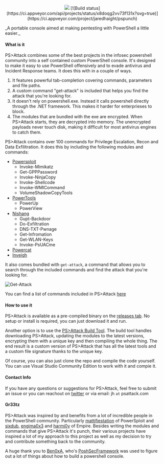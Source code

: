 <p align="center">
  <img src="https://raw.githubusercontent.com/jaredhaight/PSAttack/master/PSAttackLogoBox.png">
[![Build status](https://ci.appveyor.com/api/projects/status/x8doqg2vv73f131x?svg=true)](https://ci.appveyor.com/project/jaredhaight/pspunch)
</p>
_A portable console aimed at making pentesting with PowerShell a little easier._

#### What is it
PS>Attack combines some of the best projects in the infosec powershell community into a self contained custom PowerShell console. It's designed to make it easy to use PowerShell offensively and to evade antivirus and Incident Response teams. It does this with in a couple of ways.

1. It features powerful tab-completion covering commands, parameters and file paths.
2. A custom command "get-attack" is included that helps you find the attack that you're looking for.
3. It doesn't rely on powershell.exe. Instead it calls powershell directly through the .NET framework. This makes it harder for enterprieses to block.
4. The modules that are bundled with the exe are encrypted. When PS>Attack starts, they are decrypted into memory. The unencrypted payloads never touch disk, making it difficult for most antivirus engines to catch them.

PS>Attack contains over 100 commands for Privilege Escalation, Recon and Data Exfilitration. It does this by including the following modules and commands:

* [Powersploit](https://github.com/PowerShellMafia/PowerSploit)
  - Invoke-Mimikatz
  - Get-GPPPassword
  - Invoke-NinjaCopy
  - Invoke-Shellcode
  - Invoke-WMICommand
  - VolumeShadowCopyTools
* [PowerTools](https://github.com/PowerShellEmpire/PowerTools)
  - PowerUp
  - PowerView
* [Nishang](https://github.com/samratashok/nishang)
  - Gupt-Backdoor
  - Do-Exfiltration
  - DNS-TXT-Pwnage
  - Get-Infromation
  - Get-WLAN-Keys
  - Invoke-PsUACme
* [Powercat](https://github.com/besimorhino/powercat)
* [Inveigh](https://github.com/Kevin-Robertson/Inveigh)

It also comes bundled with `get-attack`, a command that allows you to search through the included commands and find the attack that you're looking for.

![Get-Attack](http://i.imgur.com/XKUEvkl.png)

You can find a list of commands included in PS>Attack [here](https://docs.google.com/spreadsheets/d/10Axl5VE08FJGrAh0NjQ_JEskxDfRvHIgUANdnTH3z3Y/edit?usp=sharing)


#### How to use it
PS>Attack is available as a pre-compiled binary on the [releases tab](https://www.github.com/jaredhaight/PSAttack/releases/). No setup or install is required, you can just download it and run.

Another option is to use the [PS>Attack Build Tool](https://www.github.com/jaredhaight/PSAttackBuildTool). The build tool handles downloading PS>Attack, updating the modules to the latest versions, encrypting them with a unique key and then compiling the whole thing. The end result is a custom version of PS>Attack that has all the latest tools and a custom file signature thanks to the unique key.

Of course, you can also just clone the repo and compile the code yourself. You can use Visual Studio Community Edition to work with it and compie it.

#### Contact Info
If you have any questions or suggestions for PS>Attack, feel free to submit an issue or you can reachout on [twitter](https://www.twitter.com/jaredhaight) or via email: jh `at` psattack.com

#### Gr33tz
PS>Attack was inspired by and benefits from a lot of incredible people in the PowerShell community. Particularly [mattifiestation](https://twitter.com/mattifestation) of PowerSploit and [sixdub](https://twitter.com/sixdub), [engima0x3](https://twitter.com/enigma0x3) and [harmj0y](https://twitter.com/HarmJ0y) of Empire. Besides writing the modules and commands that give PS>Attack it's punch, their various projects have inspired a lot of my approach to this project as well as my decision to try and contribute something back to the community.

A huge thank you to [Ben0xA](https://twitter.com/ben0xa), who's [PoshSecFramework](https://github.com/PoshSec/PoshSecFramework) was used to figure out a lot of things about how to build a powershell console.
